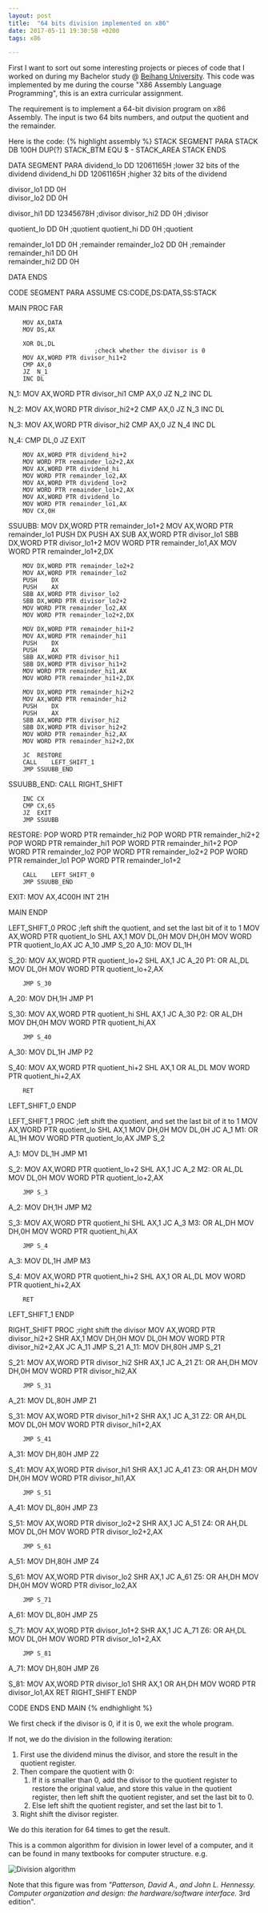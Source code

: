 ```yaml
---
layout: post
title:  "64 bits division implemented on x86"
date: 2017-05-11 19:30:58 +0200 
tags: x86

---
```


First I want to sort out some interesting projects or pieces of code that I worked on during my Bachelor study @ [Beihang University](http://ev.buaa.edu.cn/). This code was implemented by me during the course "X86 Assembly Language Programming", this is an extra curricular assignment.

The requirement is to implement a 64-bit division program on x86 Assembly. The input is two 64 bits numbers, and output the quotient and the remainder.

Here is the code:
{% highlight assembly %}
STACK		SEGMENT	PARA STACK
		DB	100H DUP(?)
STACK_BTM	EQU	$ - STACK_AREA
STACK		ENDS

DATA		SEGMENT		PARA
dividend_lo	DD		12061165H	;lower 32 bits of the dividend
dividend_hi	DD		12061165H	;higher 32 bits of the dividend

divisor_lo1	DD		0H	
divisor_lo2	DD		0H	

divisor_hi1	DD		12345678H	;divisor
divisor_hi2	DD		0H		;divisor

quotient_lo	DD		0H	;quotient
quotient_hi	DD		0H	;quotient

remainder_lo1	DD		0H	;remainder
remainder_lo2	DD		0H	;remainder
remainder_hi1	DD		0H	
remainder_hi2	DD		0H	



DATA		ENDS

CODE		SEGMENT		PARA
		ASSUME	CS:CODE,DS:DATA,SS:STACK

MAIN		PROC	FAR

		MOV	AX,DATA
		MOV	DS,AX

		XOR	DL,DL
							;check whether the divisor is 0
		MOV	AX,WORD PTR divisor_hi1+2
		CMP	AX,0
		JZ	N_1
		INC	DL

N_1:		MOV	AX,WORD PTR divisor_hi1
		CMP	AX,0
		JZ	N_2
		INC	DL

N_2:		MOV	AX,WORD PTR divisor_hi2+2
		CMP	AX,0
		JZ	N_3
		INC	DL

N_3:		MOV	AX,WORD PTR divisor_hi2
		CMP	AX,0
		JZ	N_4
		INC	DL


N_4:		CMP	DL,0
		JZ	EXIT

		MOV	AX,WORD PTR dividend_hi+2
		MOV	WORD PTR remainder_lo2+2,AX
		MOV	AX,WORD PTR dividend_hi
		MOV	WORD PTR remainder_lo2,AX
		MOV	AX,WORD PTR dividend_lo+2
		MOV	WORD PTR remainder_lo1+2,AX
		MOV	AX,WORD PTR dividend_lo
		MOV	WORD PTR remainder_lo1,AX
		MOV	CX,0H


SSUUBB:		MOV	DX,WORD PTR remainder_lo1+2	
		MOV	AX,WORD PTR remainder_lo1
		PUSH	DX
		PUSH	AX
		SUB	AX,WORD PTR divisor_lo1
		SBB	DX,WORD PTR divisor_lo1+2
		MOV	WORD PTR remainder_lo1,AX
		MOV	WORD PTR remainder_lo1+2,DX

		MOV	DX,WORD PTR remainder_lo2+2	
		MOV	AX,WORD PTR remainder_lo2
		PUSH	DX
		PUSH	AX
		SBB	AX,WORD PTR divisor_lo2
		SBB	DX,WORD PTR divisor_lo2+2
		MOV	WORD PTR remainder_lo2,AX
		MOV	WORD PTR remainder_lo2+2,DX	

		MOV	DX,WORD PTR remainder_hi1+2	
		MOV	AX,WORD PTR remainder_hi1
		PUSH	DX
		PUSH	AX
		SBB	AX,WORD PTR divisor_hi1
		SBB	DX,WORD PTR divisor_hi1+2
		MOV	WORD PTR remainder_hi1,AX
		MOV	WORD PTR remainder_hi1+2,DX

		MOV	DX,WORD PTR remainder_hi2+2	
		MOV	AX,WORD PTR remainder_hi2
		PUSH	DX
		PUSH	AX
		SBB	AX,WORD PTR divisor_hi2
		SBB	DX,WORD PTR divisor_hi2+2
		MOV	WORD PTR remainder_hi2,AX
		MOV	WORD PTR remainder_hi2+2,DX
	
		JC	RESTORE
		CALL	LEFT_SHIFT_1
		JMP	SSUUBB_END
		
SSUUBB_END:	CALL	RIGHT_SHIFT

		INC	CX
		CMP	CX,65
		JZ	EXIT
		JMP	SSUUBB
		



RESTORE:	POP	WORD PTR remainder_hi2
		POP	WORD PTR remainder_hi2+2
		POP	WORD PTR remainder_hi1
		POP	WORD PTR remainder_hi1+2
		POP	WORD PTR remainder_lo2
		POP	WORD PTR remainder_lo2+2
		POP	WORD PTR remainder_lo1
		POP	WORD PTR remainder_lo1+2
		
		CALL	LEFT_SHIFT_0
		JMP	SSUUBB_END


EXIT:		MOV	AX,4C00H
		INT	21H

MAIN		ENDP

LEFT_SHIFT_0	PROC					;left shift the quotient, and set the last bit of it to 1
		MOV	AX,WORD PTR quotient_lo
		SHL	AX,1
		MOV	DL,0H
		MOV	DH,0H
		MOV	WORD PTR quotient_lo,AX
		JC	A_10
		JMP	S_20
A_10:		MOV	DL,1H

S_20:		MOV	AX,WORD PTR quotient_lo+2
		SHL	AX,1
		JC	A_20
P1:		OR	AL,DL
		MOV	DL,0H
		MOV	WORD PTR quotient_lo+2,AX
		
		JMP	S_30
A_20:		MOV	DH,1H
		JMP	P1

S_30:		MOV	AX,WORD PTR quotient_hi
		SHL	AX,1
		JC	A_30
P2:		OR	AL,DH
		MOV	DH,0H
		MOV	WORD PTR quotient_hi,AX
		
		JMP	S_40
A_30:		MOV	DL,1H
		JMP	P2

S_40:		MOV	AX,WORD PTR quotient_hi+2
		SHL	AX,1
		OR	AL,DL
		MOV	WORD PTR quotient_hi+2,AX

		RET
LEFT_SHIFT_0	ENDP

LEFT_SHIFT_1	PROC					;left shift the quotient, and set the last bit of it to 1
		MOV	AX,WORD PTR quotient_lo
		SHL	AX,1
		MOV	DH,0H
		MOV	DL,0H
		JC	A_1
M1:		OR	AL,1H
		MOV	WORD PTR quotient_lo,AX
		JMP	S_2

A_1:		MOV	DL,1H
		JMP	M1

S_2:		MOV	AX,WORD PTR quotient_lo+2
		SHL	AX,1
		JC	A_2
M2:		OR	AL,DL
		MOV	DL,0H
		MOV	WORD PTR quotient_lo+2,AX
		
		JMP	S_3
A_2:		MOV	DH,1H
		JMP	M2

S_3:		MOV	AX,WORD PTR quotient_hi
		SHL	AX,1
		JC	A_3
M3:		OR	AL,DH
		MOV	DH,0H
		MOV	WORD PTR quotient_hi,AX
		
		JMP	S_4
A_3:		MOV	DL,1H
		JMP	M3

S_4:		MOV	AX,WORD PTR quotient_hi+2
		SHL	AX,1
		OR	AL,DL
		MOV	WORD PTR quotient_hi+2,AX

		RET
LEFT_SHIFT_1	ENDP

RIGHT_SHIFT	PROC					;right shift the divisor
		MOV	AX,WORD PTR divisor_hi2+2
		SHR	AX,1
		MOV	DH,0H
		MOV	DL,0H
		MOV	WORD PTR divisor_hi2+2,AX
		JC	A_11
		JMP	S_21
A_11:		MOV	DH,80H
		JMP	S_21

S_21:		MOV	AX,WORD PTR divisor_hi2
		SHR	AX,1
		JC	A_21
Z1:		OR	AH,DH
		MOV	DH,0H
		MOV	WORD PTR divisor_hi2,AX
		
		JMP	S_31
A_21:		MOV	DL,80H
		JMP	Z1

S_31:		MOV	AX,WORD PTR divisor_hi1+2
		SHR	AX,1
		JC	A_31
Z2:		OR	AH,DL
		MOV	DL,0H
		MOV	WORD PTR divisor_hi1+2,AX
		
		JMP	S_41
A_31:		MOV	DH,80H
		JMP	Z2

S_41:		MOV	AX,WORD PTR divisor_hi1
		SHR	AX,1
		JC	A_41
Z3:		OR	AH,DH
		MOV	DH,0H
		MOV	WORD PTR divisor_hi1,AX
		
		JMP	S_51
A_41:		MOV	DL,80H
		JMP	Z3

S_51:		MOV	AX,WORD PTR divisor_lo2+2
		SHR	AX,1
		JC	A_51
Z4:		OR	AH,DL
		MOV	DL,0H
		MOV	WORD PTR divisor_lo2+2,AX
		
		JMP	S_61
A_51:		MOV	DH,80H
		JMP	Z4

S_61:		MOV	AX,WORD PTR divisor_lo2
		SHR	AX,1
		JC	A_61
Z5:		OR	AH,DH
		MOV	DH,0H
		MOV	WORD PTR divisor_lo2,AX
		
		JMP	S_71
A_61:		MOV	DL,80H
		JMP	Z5

S_71:		MOV	AX,WORD PTR divisor_lo1+2
		SHR	AX,1
		JC	A_71
Z6:		OR	AH,DL
		MOV	DL,0H
		MOV	WORD PTR divisor_lo1+2,AX
		
		JMP	S_81
A_71:		MOV	DH,80H
		JMP	Z6

S_81:		MOV	AX,WORD PTR divisor_lo1
		SHR	AX,1
		OR	AH,DH
		MOV	WORD PTR divisor_lo1,AX
		RET
RIGHT_SHIFT	ENDP

CODE		ENDS
		END	MAIN
{% endhighlight %}

We first check if the divisor is 0, if it is 0, we exit the whole program.

If not, we do the division in the following iteration: 

1. First use the dividend minus the divisor, and store the result in the quotient register.
2. Then compare the quotient with 0:
   1. If it is smaller than 0, add the divisor to the quotient register to restore the original value, and store this value in the quotient register, then left shift the quotient register, and set the last bit to 0.
   2. Else left shift the quotient register, and set the last bit to 1.
3. Right shift the divisor register.

We do this iteration for 64 times to get the result.

This is a common algorithm for division in lower level of a computer, and it can be found in many textbooks for computer structure. e.g.

![Division algorithm]({{site.url}}/images/posts/division.png)

Note that this figure was from *"Patterson, David A., and John L. Hennessy. Computer organization and design: the hardware/software interface.* 3rd edition".
